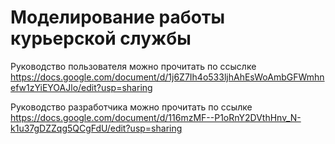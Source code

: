 # Моделирование работы курьерской службы

Руководство пользователя можно прочитать по ссыслке https://docs.google.com/document/d/1j6Z7Ih4o533ljhAhEsWoAmbGFWmhnefw1zYiEYOAJlo/edit?usp=sharing

Руководство разработчика можно прочитать по ссылке https://docs.google.com/document/d/116mzMF--P1oRnY2DVthHnv_N-k1u37gDZZqg5QCgFdU/edit?usp=sharing
